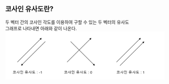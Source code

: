 ## 코사인 유사도란?
두 벡터 간의 코사인 각도를 이용하여 구할 수 있는 두 벡터의 유사도
<br>그래프로 나타내면 아래와 같이 나온다.<br>
![이미지](https://github.com/NoBrain0917/CosineSimilarity/blob/master/%EC%BD%94%EC%82%AC%EC%9D%B8%EC%9C%A0%EC%82%AC%EB%8F%84.png?raw=true)
